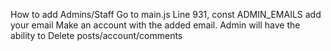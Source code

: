 How to add Admins/Staff
Go to main.js
Line 931, const ADMIN_EMAILS
add your email 
Make an account with the added email.
Admin will have the ability to Delete posts/account/comments
